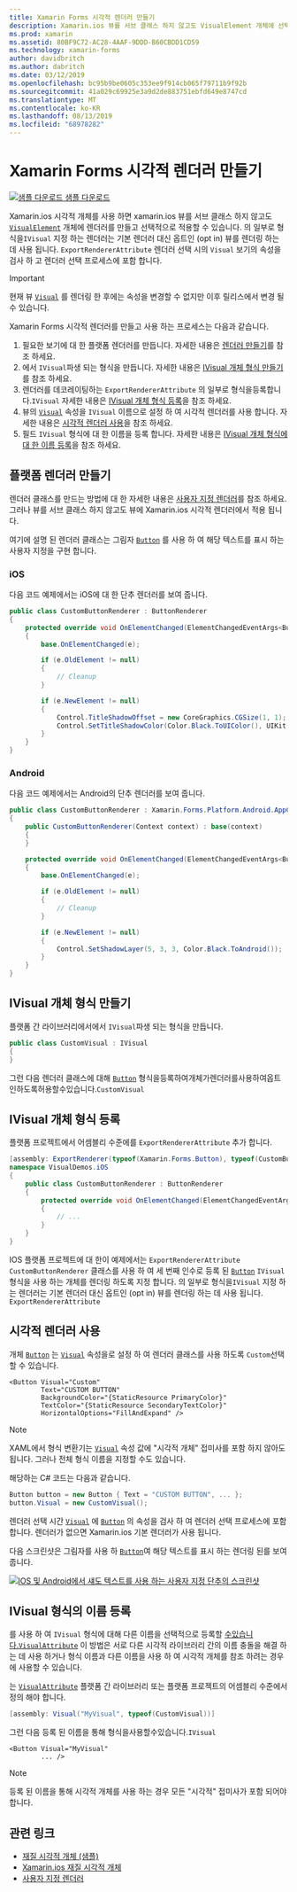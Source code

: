 ```yaml
---
title: Xamarin Forms 시각적 렌더러 만들기
description: Xamarin.ios 뷰를 서브 클래스 하지 않고도 VisualElement 개체에 선택적으로 적용할 Xamarin Forms 시각적 개체를 만듭니다.
ms.prod: xamarin
ms.assetid: 80BF9C72-AC28-4AAF-9DDD-B60CBDD1CD59
ms.technology: xamarin-forms
author: davidbritch
ms.author: dabritch
ms.date: 03/12/2019
ms.openlocfilehash: bc95b9be0605c353ee9f914cb065f79711b9f92b
ms.sourcegitcommit: 41a029c69925e3a9d2de883751ebfd649e8747cd
ms.translationtype: MT
ms.contentlocale: ko-KR
ms.lasthandoff: 08/13/2019
ms.locfileid: "68978282"
---
```

# <a name="create-a-xamarinforms-visual-renderer"></a>Xamarin Forms 시각적 렌더러 만들기

[![샘플 다운로드](~/media/shared/download.png) 샘플 다운로드](https://docs.microsoft.com/samples/xamarin/xamarin-forms-samples/userinterface-visualdemos)

Xamarin.ios 시각적 개체를 사용 하면 xamarin.ios 뷰를 서브 클래스 하지 않고도 [`VisualElement`](xref:Xamarin.Forms.VisualElement) 개체에 렌더러를 만들고 선택적으로 적용할 수 있습니다. 의 일부로 형식을`IVisual` 지정 하는 렌더러는 기본 렌더러 대신 옵트인 (opt in) 뷰를 렌더링 하는 데 사용 됩니다. `ExportRendererAttribute` 렌더러 선택 시의 `Visual` 보기의 속성을 검사 하 고 렌더러 선택 프로세스에 포함 합니다.

> [!IMPORTANT]
> 현재 뷰 [`Visual`](xref:Xamarin.Forms.VisualElement.Visual) 를 렌더링 한 후에는 속성을 변경할 수 없지만 이후 릴리스에서 변경 될 수 있습니다.

Xamarin Forms 시각적 렌더러를 만들고 사용 하는 프로세스는 다음과 같습니다.

1. 필요한 보기에 대 한 플랫폼 렌더러를 만듭니다. 자세한 내용은 [렌더러 만들기](#create-platform-renderers)를 참조 하세요.
1. 에서 `IVisual`파생 되는 형식을 만듭니다. 자세한 내용은 [IVisual 개체 형식 만들기](#create-an-ivisual-type)를 참조 하세요.
1. 렌더러를 데코레이팅하는 `ExportRendererAttribute` 의 일부로 형식을등록합니다.`IVisual` 자세한 내용은 [IVisual 개체 형식 등록](#register-the-ivisual-type)을 참조 하세요.
1. 뷰의 [`Visual`](xref:Xamarin.Forms.VisualElement.Visual) 속성을 `IVisual` 이름으로 설정 하 여 시각적 렌더러를 사용 합니다. 자세한 내용은 [시각적 렌더러 사용](#consume-the-visual-renderer)을 참조 하세요.
1. 필드 `IVisual` 형식에 대 한 이름을 등록 합니다. 자세한 내용은 [IVisual 개체 형식에 대 한 이름 등록](#register-a-name-for-the-ivisual-type)을 참조 하세요.

## <a name="create-platform-renderers"></a>플랫폼 렌더러 만들기

렌더러 클래스를 만드는 방법에 대 한 자세한 내용은 [사용자 지정 렌더러](~/xamarin-forms/app-fundamentals/custom-renderer/index.md)를 참조 하세요. 그러나 뷰를 서브 클래스 하지 않고도 뷰에 Xamarin.ios 시각적 렌더러에서 적용 됩니다.

여기에 설명 된 렌더러 클래스는 그림자 [`Button`](xref:Xamarin.Forms.Button) 를 사용 하 여 해당 텍스트를 표시 하는 사용자 지정을 구현 합니다.

### <a name="ios"></a>iOS

다음 코드 예제에서는 iOS에 대 한 단추 렌더러를 보여 줍니다.

```csharp
public class CustomButtonRenderer : ButtonRenderer
{
    protected override void OnElementChanged(ElementChangedEventArgs<Button> e)
    {
        base.OnElementChanged(e);

        if (e.OldElement != null)
        {
            // Cleanup
        }

        if (e.NewElement != null)
        {
            Control.TitleShadowOffset = new CoreGraphics.CGSize(1, 1);
            Control.SetTitleShadowColor(Color.Black.ToUIColor(), UIKit.UIControlState.Normal);
        }
    }
}
```

### <a name="android"></a>Android

다음 코드 예제에서는 Android의 단추 렌더러를 보여 줍니다.

```csharp
public class CustomButtonRenderer : Xamarin.Forms.Platform.Android.AppCompat.ButtonRenderer
{
    public CustomButtonRenderer(Context context) : base(context)
    {
    }

    protected override void OnElementChanged(ElementChangedEventArgs<Button> e)
    {
        base.OnElementChanged(e);

        if (e.OldElement != null)
        {
            // Cleanup
        }

        if (e.NewElement != null)
        {
            Control.SetShadowLayer(5, 3, 3, Color.Black.ToAndroid());
        }
    }
}
```

## <a name="create-an-ivisual-type"></a>IVisual 개체 형식 만들기

플랫폼 간 라이브러리에서에서 `IVisual`파생 되는 형식을 만듭니다.

```csharp
public class CustomVisual : IVisual
{
}
```

그런 다음 렌더러 클래스에 대해 [`Button`](xref:Xamarin.Forms.Button) 형식을등록하여개체가렌더러를사용하여옵트인하도록허용할수있습니다.`CustomVisual`

## <a name="register-the-ivisual-type"></a>IVisual 개체 형식 등록

플랫폼 프로젝트에서 어셈블리 수준에를 `ExportRendererAttribute` 추가 합니다.

```csharp
[assembly: ExportRenderer(typeof(Xamarin.Forms.Button), typeof(CustomButtonRenderer), new[] { typeof(CustomVisual) })]
namespace VisualDemos.iOS
{
    public class CustomButtonRenderer : ButtonRenderer
    {
        protected override void OnElementChanged(ElementChangedEventArgs<Button> e)
        {
            // ...
        }
    }
}
```

IOS 플랫폼 프로젝트에 대 한이 예제에서는 `ExportRendererAttribute` `CustomButtonRenderer` 클래스를 사용 하 여 세 번째 인수로 등록 된 [`Button`](xref:Xamarin.Forms.Button) `IVisual` 형식을 사용 하는 개체를 렌더링 하도록 지정 합니다. 의 일부로 형식을`IVisual` 지정 하는 렌더러는 기본 렌더러 대신 옵트인 (opt in) 뷰를 렌더링 하는 데 사용 됩니다. `ExportRendererAttribute`

## <a name="consume-the-visual-renderer"></a>시각적 렌더러 사용

개체 [`Button`](xref:Xamarin.Forms.Button) 는 [`Visual`](xref:Xamarin.Forms.VisualElement.Visual) 속성을로 설정 하 여 렌더러 클래스를 사용 하도록 `Custom`선택할 수 있습니다.

```xaml
<Button Visual="Custom"
        Text="CUSTOM BUTTON"
        BackgroundColor="{StaticResource PrimaryColor}"
        TextColor="{StaticResource SecondaryTextColor}"
        HorizontalOptions="FillAndExpand" />
```

> [!NOTE]
> XAML에서 형식 변환기는 [`Visual`](xref:Xamarin.Forms.VisualElement.Visual) 속성 값에 "시각적 개체" 접미사를 포함 하지 않아도 됩니다. 그러나 전체 형식 이름을 지정할 수도 있습니다.

해당하는 C# 코드는 다음과 같습니다.

```csharp
Button button = new Button { Text = "CUSTOM BUTTON", ... };
button.Visual = new CustomVisual();
```

렌더러 선택 시간 [`Visual`](xref:Xamarin.Forms.VisualElement.Visual) 에 [`Button`](xref:Xamarin.Forms.Button) 의 속성을 검사 하 여 렌더러 선택 프로세스에 포함 합니다. 렌더러가 없으면 Xamarin.ios 기본 렌더러가 사용 됩니다.

다음 스크린샷은 그림자를 사용 하 [`Button`](xref:Xamarin.Forms.Button)여 해당 텍스트를 표시 하는 렌더링 된를 보여 줍니다.

[![IOS 및 Android에서 섀도 텍스트를 사용 하는 사용자 지정 단추의 스크린샷](material-visual-images/custom-button.png "그림자 텍스트가 있는 단추")](material-visual-images/custom-button-large.png#lightbox)

## <a name="register-a-name-for-the-ivisual-type"></a>IVisual 형식의 이름 등록

를 사용 하 여 `IVisual` 형식에 대해 다른 이름을 선택적으로 등록할 [수있습니다.`VisualAttribute`](xref:Xamarin.Forms.VisualAttribute) 이 방법은 서로 다른 시각적 라이브러리 간의 이름 충돌을 해결 하는 데 사용 하거나 형식 이름과 다른 이름을 사용 하 여 시각적 개체를 참조 하려는 경우에 사용할 수 있습니다.

는 [`VisualAttribute`](xref:Xamarin.Forms.VisualAttribute) 플랫폼 간 라이브러리 또는 플랫폼 프로젝트의 어셈블리 수준에서 정의 해야 합니다.

```csharp
[assembly: Visual("MyVisual", typeof(CustomVisual))]
```

그런 다음 등록 된 이름을 통해 형식을사용할수있습니다.`IVisual`

```xaml
<Button Visual="MyVisual"
        ... />
```

> [!NOTE]
> 등록 된 이름을 통해 시각적 개체를 사용 하는 경우 모든 "시각적" 접미사가 포함 되어야 합니다.

## <a name="related-links"></a>관련 링크

- [재질 시각적 개체 (샘플)](https://docs.microsoft.com/samples/xamarin/xamarin-forms-samples/userinterface-visualdemos)
- [Xamarin.ios 재질 시각적 개체](material-visual.md)
- [사용자 지정 렌더러](~/xamarin-forms/app-fundamentals/custom-renderer/index.md)
